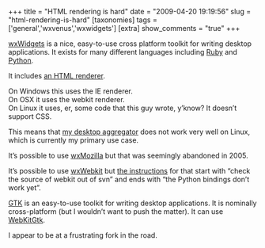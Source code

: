 +++
title = "HTML rendering is hard"
date = "2009-04-20 19:19:56"
slug = "html-rendering-is-hard"
[taxonomies]
tags = ['general','wxvenus','wxwidgets']
[extra]
show_comments = "true"
+++

[wxWidgets](http://www.wxwidgets.org/) is a nice, easy-to-use cross platform toolkit for writing desktop applications. It exists for many different languages including [Ruby](http://wxruby.rubyforge.org/) and [Python](http://www.wxpython.org/).

It includes [an HTML renderer](http://docs.wxwidgets.org/2.6/wx_wxhtml.html).

On Windows this uses the IE renderer.   
On OSX it uses the webkit renderer.  
On Linux it uses, er, some code that this guy wrote, y’know? It doesn’t support CSS.

This means that [my desktop aggregator](http://philwilson.org/code/wxvenus/) does not work very well on Linux, which is currently my primary use case.

It’s possible to use [wxMozilla](http://wxmozilla.sourceforge.net/) but that was seemingly abandoned in 2005.

It’s possible to use [wxWebkit](http://wxwebkit.wxcommunity.com/) but [the instructions](http://wxwebkit.wxcommunity.com/index.php?n=Main.BuildInstructions) for that start with “check the source of webkit out of svn” and ends with “the Python bindings don’t work yet”.

[GTK](http://www.gtk.org/) is an easy-to-use toolkit for writing desktop applications. It is nominally cross-platform (but I wouldn’t want to push the matter). It can use [WebKitGtk](http://live.gnome.org/WebKitGtk).

I appear to be at a frustrating fork in the road.
